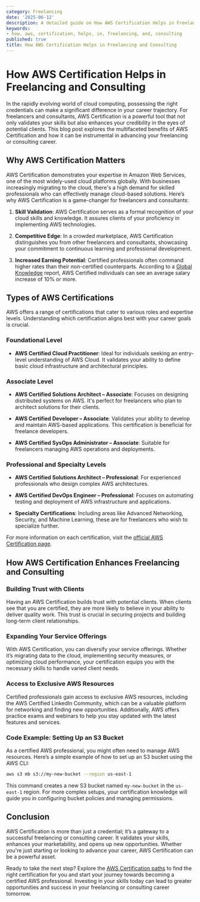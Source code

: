 ```yaml
---
category: Freelancing
date: '2025-06-12'
description: A detailed guide on How AWS Certification Helps in Freelancing and Consulting
keywords:
- how, aws, certification, helps, in, freelancing, and, consulting
published: true
title: How AWS Certification Helps in Freelancing and Consulting
---
```


# How AWS Certification Helps in Freelancing and Consulting

In the rapidly evolving world of cloud computing, possessing the right credentials can make a significant difference in your career trajectory. For freelancers and consultants, AWS Certification is a powerful tool that not only validates your skills but also enhances your credibility in the eyes of potential clients. This blog post explores the multifaceted benefits of AWS Certification and how it can be instrumental in advancing your freelancing or consulting career.

## Why AWS Certification Matters

AWS Certification demonstrates your expertise in Amazon Web Services, one of the most widely-used cloud platforms globally. With businesses increasingly migrating to the cloud, there's a high demand for skilled professionals who can effectively manage cloud-based solutions. Here’s why AWS Certification is a game-changer for freelancers and consultants:

1. **Skill Validation**: AWS Certification serves as a formal recognition of your cloud skills and knowledge. It assures clients of your proficiency in implementing AWS technologies.

2. **Competitive Edge**: In a crowded marketplace, AWS Certification distinguishes you from other freelancers and consultants, showcasing your commitment to continuous learning and professional development.

3. **Increased Earning Potential**: Certified professionals often command higher rates than their non-certified counterparts. According to a [Global Knowledge](https://www.globalknowledge.com/us-en/resources/resource-library/articles/what-it-pays-to-get-it-certified-in-2020/) report, AWS Certified individuals can see an average salary increase of 10% or more.

## Types of AWS Certifications

AWS offers a range of certifications that cater to various roles and expertise levels. Understanding which certification aligns best with your career goals is crucial.

### Foundational Level

- **AWS Certified Cloud Practitioner**: Ideal for individuals seeking an entry-level understanding of AWS Cloud. It validates your ability to define basic cloud infrastructure and architectural principles.

### Associate Level

- **AWS Certified Solutions Architect – Associate**: Focuses on designing distributed systems on AWS. It's perfect for freelancers who plan to architect solutions for their clients.

- **AWS Certified Developer – Associate**: Validates your ability to develop and maintain AWS-based applications. This certification is beneficial for freelance developers.

- **AWS Certified SysOps Administrator – Associate**: Suitable for freelancers managing AWS operations and deployments.

### Professional and Specialty Levels

- **AWS Certified Solutions Architect – Professional**: For experienced professionals who design complex AWS architectures.

- **AWS Certified DevOps Engineer – Professional**: Focuses on automating testing and deployment of AWS infrastructure and applications.

- **Specialty Certifications**: Including areas like Advanced Networking, Security, and Machine Learning, these are for freelancers who wish to specialize further.

For more information on each certification, visit the [official AWS Certification page](https://aws.amazon.com/certification/).

## How AWS Certification Enhances Freelancing and Consulting

### Building Trust with Clients

Having an AWS Certification builds trust with potential clients. When clients see that you are certified, they are more likely to believe in your ability to deliver quality work. This trust is crucial in securing projects and building long-term client relationships.

### Expanding Your Service Offerings

With AWS Certification, you can diversify your service offerings. Whether it’s migrating data to the cloud, implementing security measures, or optimizing cloud performance, your certification equips you with the necessary skills to handle varied client needs.

### Access to Exclusive AWS Resources

Certified professionals gain access to exclusive AWS resources, including the AWS Certified LinkedIn Community, which can be a valuable platform for networking and finding new opportunities. Additionally, AWS offers practice exams and webinars to help you stay updated with the latest features and services.

### Code Example: Setting Up an S3 Bucket

As a certified AWS professional, you might often need to manage AWS resources. Here’s a simple example of how to set up an S3 bucket using the AWS CLI:

```bash
aws s3 mb s3://my-new-bucket --region us-east-1
```

This command creates a new S3 bucket named `my-new-bucket` in the `us-east-1` region. For more complex setups, your certification knowledge will guide you in configuring bucket policies and managing permissions.

## Conclusion

AWS Certification is more than just a credential; it’s a gateway to a successful freelancing or consulting career. It validates your skills, enhances your marketability, and opens up new opportunities. Whether you're just starting or looking to advance your career, AWS Certification can be a powerful asset.

Ready to take the next step? Explore the [AWS Certification paths](https://aws.amazon.com/certification/) to find the right certification for you and start your journey towards becoming a certified AWS professional. Investing in your skills today can lead to greater opportunities and success in your freelancing or consulting career tomorrow.